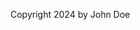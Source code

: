 [metadata:title]:- " "
[metadata:beforeToc]:- "true"
[metadata:excludeFromToc]:- "true"

Copyright 2024 by John Doe
